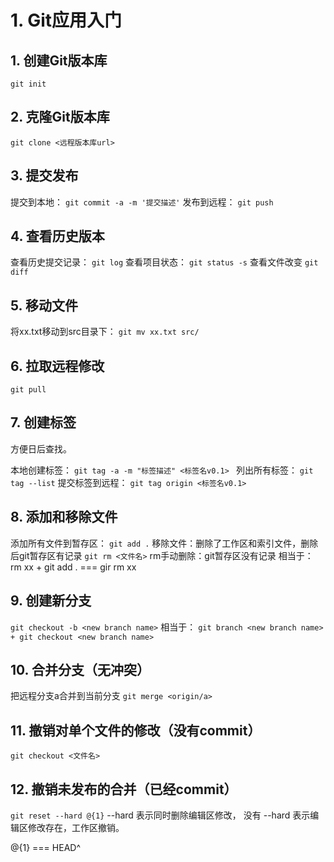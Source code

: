 # 1. Git应用入门

## 1. 创建Git版本库
`
git init
`

## 2. 克隆Git版本库
`
git clone <远程版本库url>
`

## 3. 提交发布
提交到本地：
`
git commit -a -m '提交描述'
`
发布到远程：
`
git push
`

## 4. 查看历史版本
查看历史提交记录：
`
git log
`
查看项目状态：
`
git status -s
`
查看文件改变
`
git diff
`

## 5. 移动文件
将xx.txt移动到src目录下：
`
git mv xx.txt src/
`

## 6. 拉取远程修改
`
git pull
`

## 7. 创建标签
方便日后查找。

本地创建标签：
`
git tag -a -m "标签描述" <标签名v0.1> 
`
列出所有标签：
`
git tag --list
`
提交标签到远程：
`
git tag origin <标签名v0.1>
`

## 8. 添加和移除文件
添加所有文件到暂存区：
`
git add .
`
移除文件：删除了工作区和索引文件，删除后git暂存区有记录
`
git rm <文件名>
`
rm手动删除：git暂存区没有记录
相当于： rm xx + git add .  ===   gir rm xx

## 9. 创建新分支
`
git checkout -b <new branch name>
`
相当于：
`
git branch <new branch name> + git checkout <new branch name>
`

## 10. 合并分支（无冲突）
把远程分支a合并到当前分支
`
git merge <origin/a>
`

## 11. 撤销对单个文件的修改（没有commit）
`
git checkout <文件名>
`
## 12. 撤销未发布的合并（已经commit）
`
git reset --hard @{1}
`
--hard 表示同时删除编辑区修改， 没有 --hard 表示编辑区修改存在，工作区撤销。

@{1} === HEAD^
